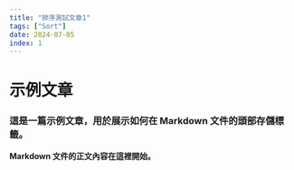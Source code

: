 ```yaml
---
title: "排序測試文章1"
tags: ["Sort"]
date: 2024-07-05
index: 1
---
```


# 示例文章

### 這是一篇示例文章，用於展示如何在 Markdown 文件的頭部存儲標籤。

**Markdown 文件的正文內容在這裡開始。**

